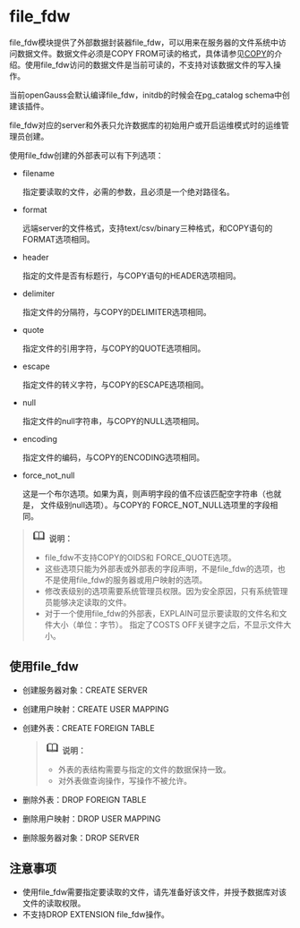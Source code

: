 # file\_fdw<a name="ZH-CN_TOPIC_0000001116194726"></a>

file\_fdw模块提供了外部数据封装器file\_fdw，可以用来在服务器的文件系统中访问数据文件。数据文件必须是COPY FROM可读的格式，具体请参见[COPY](COPY.md)的介绍。使用file\_fdw访问的数据文件是当前可读的，不支持对该数据文件的写入操作。

当前openGauss会默认编译file\_fdw，initdb的时候会在pg\_catalog schema中创建该插件。

file\_fdw对应的server和外表只允许数据库的初始用户或开启运维模式时的运维管理员创建。

使用file\_fdw创建的外部表可以有下列选项：

-   filename

    指定要读取的文件，必需的参数，且必须是一个绝对路径名。

-   format

    远端server的文件格式，支持text/csv/binary三种格式，和COPY语句的FORMAT选项相同。

-   header

    指定的文件是否有标题行，与COPY语句的HEADER选项相同。

-   delimiter

    指定文件的分隔符，与COPY的DELIMITER选项相同。

-   quote

    指定文件的引用字符，与COPY的QUOTE选项相同。

-   escape

    指定文件的转义字符，与COPY的ESCAPE选项相同。

-   null

    指定文件的null字符串，与COPY的NULL选项相同。

-   encoding

    指定文件的编码，与COPY的ENCODING选项相同。

-   force\_not\_null

    这是一个布尔选项。如果为真，则声明字段的值不应该匹配空字符串（也就是， 文件级别null选项）。与COPY的 FORCE\_NOT\_NULL选项里的字段相同。


>![](public_sys-resources/icon-note.gif) **说明：** 
>-   file\_fdw不支持COPY的OIDS和 FORCE\_QUOTE选项。
>-   这些选项只能为外部表或外部表的字段声明，不是file\_fdw的选项，也不是使用file\_fdw的服务器或用户映射的选项。
>-   修改表级别的选项需要系统管理员权限。因为安全原因，只有系统管理员能够决定读取的文件。
>-   对于一个使用file\_fdw的外部表，EXPLAIN可显示要读取的文件名和文件大小（单位：字节）。 指定了COSTS OFF关键字之后，不显示文件大小。

## **使用file\_fdw**<a name="section1927220173219"></a>

-   创建服务器对象：CREATE SERVER
-   创建用户映射：CREATE USER MAPPING
-   创建外表：CREATE FOREIGN TABLE

    >![](public_sys-resources/icon-note.gif) **说明：** 
    >-   外表的表结构需要与指定的文件的数据保持一致。
    >-   对外表做查询操作，写操作不被允许。

-   删除外表：DROP FOREIGN TABLE
-   删除用户映射：DROP USER MAPPING
-   删除服务器对象：DROP SERVER

## **注意事项**<a name="section1841910239211"></a>

-   使用file\_fdw需要指定要读取的文件，请先准备好该文件，并授予数据库对该文件的读取权限。
-   不支持DROP EXTENSION file\_fdw操作。

